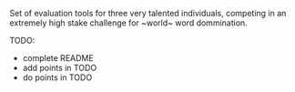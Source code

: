 Set of evaluation tools for three very talented individuals, competing in an extremely high stake challenge for ~world~ word dommination.

TODO:
* complete README
* add points in TODO
* do points in TODO
